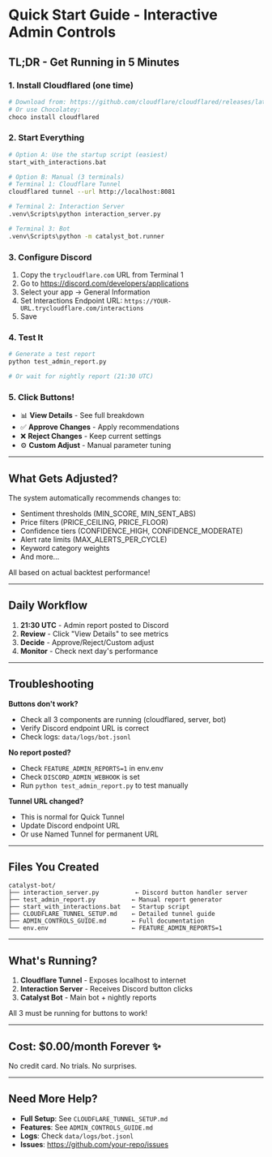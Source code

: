 # Quick Start Guide - Interactive Admin Controls

## TL;DR - Get Running in 5 Minutes

### 1. Install Cloudflared (one time)
```bash
# Download from: https://github.com/cloudflare/cloudflared/releases/latest
# Or use Chocolatey:
choco install cloudflared
```

### 2. Start Everything
```bash
# Option A: Use the startup script (easiest)
start_with_interactions.bat

# Option B: Manual (3 terminals)
# Terminal 1: Cloudflare Tunnel
cloudflared tunnel --url http://localhost:8081

# Terminal 2: Interaction Server
.venv\Scripts\python interaction_server.py

# Terminal 3: Bot
.venv\Scripts\python -m catalyst_bot.runner
```

### 3. Configure Discord
1. Copy the `trycloudflare.com` URL from Terminal 1
2. Go to https://discord.com/developers/applications
3. Select your app → General Information
4. Set Interactions Endpoint URL: `https://YOUR-URL.trycloudflare.com/interactions`
5. Save

### 4. Test It
```bash
# Generate a test report
python test_admin_report.py

# Or wait for nightly report (21:30 UTC)
```

### 5. Click Buttons!
- 📊 **View Details** - See full breakdown
- ✅ **Approve Changes** - Apply recommendations
- ❌ **Reject Changes** - Keep current settings
- ⚙️ **Custom Adjust** - Manual parameter tuning

---

## What Gets Adjusted?

The system automatically recommends changes to:
- Sentiment thresholds (MIN_SCORE, MIN_SENT_ABS)
- Price filters (PRICE_CEILING, PRICE_FLOOR)
- Confidence tiers (CONFIDENCE_HIGH, CONFIDENCE_MODERATE)
- Alert rate limits (MAX_ALERTS_PER_CYCLE)
- Keyword category weights
- And more...

All based on actual backtest performance!

---

## Daily Workflow

1. **21:30 UTC** - Admin report posted to Discord
2. **Review** - Click "View Details" to see metrics
3. **Decide** - Approve/Reject/Custom adjust
4. **Monitor** - Check next day's performance

---

## Troubleshooting

**Buttons don't work?**
- Check all 3 components are running (cloudflared, server, bot)
- Verify Discord endpoint URL is correct
- Check logs: `data/logs/bot.jsonl`

**No report posted?**
- Check `FEATURE_ADMIN_REPORTS=1` in env.env
- Check `DISCORD_ADMIN_WEBHOOK` is set
- Run `python test_admin_report.py` to test manually

**Tunnel URL changed?**
- This is normal for Quick Tunnel
- Update Discord endpoint URL
- Or use Named Tunnel for permanent URL

---

## Files You Created

```
catalyst-bot/
├── interaction_server.py          ← Discord button handler server
├── test_admin_report.py          ← Manual report generator
├── start_with_interactions.bat   ← Startup script
├── CLOUDFLARE_TUNNEL_SETUP.md    ← Detailed tunnel guide
├── ADMIN_CONTROLS_GUIDE.md       ← Full documentation
└── env.env                       ← FEATURE_ADMIN_REPORTS=1
```

---

## What's Running?

1. **Cloudflare Tunnel** - Exposes localhost to internet
2. **Interaction Server** - Receives Discord button clicks
3. **Catalyst Bot** - Main bot + nightly reports

All 3 must be running for buttons to work!

---

## Cost: $0.00/month Forever ✨

No credit card. No trials. No surprises.

---

## Need More Help?

- **Full Setup**: See `CLOUDFLARE_TUNNEL_SETUP.md`
- **Features**: See `ADMIN_CONTROLS_GUIDE.md`
- **Logs**: Check `data/logs/bot.jsonl`
- **Issues**: https://github.com/your-repo/issues

